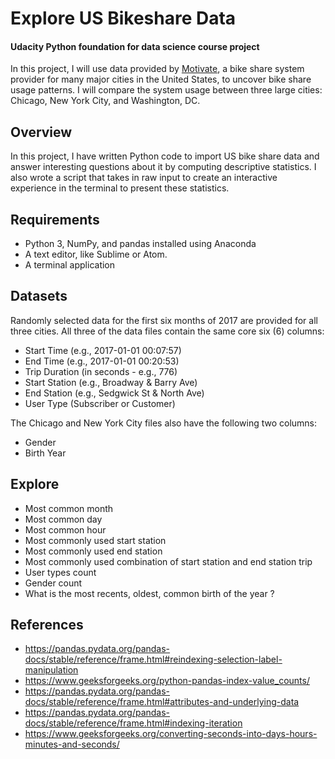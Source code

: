 # Explore US Bikeshare Data

#### Udacity Python foundation for data science course project
In this project, I will use data provided by [Motivate](https://www.motivateco.com/), a bike share system provider for many major cities in the United States, to uncover bike share usage patterns. I will compare the system usage between three large cities: Chicago, New York City, and Washington, DC.

## Overview
In this project, I have written Python code to import US bike share data and answer interesting questions about it by computing descriptive statistics. I also wrote a script that takes in raw input to create an interactive experience in the terminal to present these statistics.

## Requirements
- Python 3, NumPy, and pandas installed using Anaconda
- A text editor, like Sublime or Atom.
- A terminal application

## Datasets
Randomly selected data for the first six months of 2017 are provided for all three cities. All three of the data files contain the same core six (6) columns:

- Start Time (e.g., 2017-01-01 00:07:57)
- End Time (e.g., 2017-01-01 00:20:53)
- Trip Duration (in seconds - e.g., 776)
- Start Station (e.g., Broadway & Barry Ave)
- End Station (e.g., Sedgwick St & North Ave)
- User Type (Subscriber or Customer)

The Chicago and New York City files also have the following two columns:

- Gender
- Birth Year

## Explore
- Most common month 
- Most common day 
- Most common hour 
- Most commonly used start station
- Most commonly used end station
- Most commonly used combination of start station and end station trip
- User types count
- Gender count
- What is the most recents, oldest, common birth of the year ?

## References
- <https://pandas.pydata.org/pandas-docs/stable/reference/frame.html#reindexing-selection-label-manipulation>
- <https://www.geeksforgeeks.org/python-pandas-index-value_counts/>
- <https://pandas.pydata.org/pandas-docs/stable/reference/frame.html#attributes-and-underlying-data>
- <https://pandas.pydata.org/pandas-docs/stable/reference/frame.html#indexing-iteration>
- <https://www.geeksforgeeks.org/converting-seconds-into-days-hours-minutes-and-seconds/>

